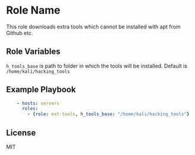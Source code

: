Role Name
=========

This role downloads extra tools which cannot be installed with apt from Github etc.

Role Variables
--------------

`h_tools_base` is path to folder in which the tools will be installed. Default is `/home/kali/hacking_tools`


Example Playbook
----------------
```yaml
    - hosts: servers
      roles:
        - {role: ext-tools, h_tools_base: "/home/kali/hacking_tools"}
```

License
-------

MIT
